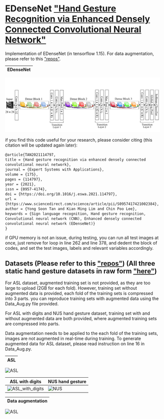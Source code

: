 # EDenseNet  ["Hand Gesture Recognition via Enhanced Densely Connected Convolutional Neural Network"](https://doi.org/10.1016/j.eswa.2021.114797)
Implementation of EDenseNet (in tensorflow 1.15). For data augmentation, please refer to this ["repos"](https://github.com/YongSoonTan/CNN-SPP). 


| EDenseNet                                                                                      
|---------------------------------------------------------------------------------------------------------
![EDenseNet](https://github.com/YongSoonTan/EDenseNet/blob/main/EDenseNet.jpg)

if you find this code useful for your research, please consider citing (this citation will be updated again later):

    @article{TAN2021114797,
    title = {Hand gesture recognition via enhanced densely connected convolutional neural network},
    journal = {Expert Systems with Applications},
    volume = {175},
    pages = {114797},
    year = {2021},
    issn = {0957-4174},
    doi = {https://doi.org/10.1016/j.eswa.2021.114797},
    url = {https://www.sciencedirect.com/science/article/pii/S0957417421002384},
    author = {Yong Soon Tan and Kian Ming Lim and Chin Poo Lee},
    keywords = {Sign language recognition, Hand gesture recognition, Convolutional neural network (CNN), Enhanced densely connected convolutional neural network (EDenseNet)}
    }
    
if GPU memory is not an issue, during testing, you can run all test images at once, just remove for loop in line 262 and line 378, and dedent the block of codes, and set the test images, labels and relevant variables accordingly. 

 ## Datasets (Please refer to this ["repos"](https://github.com/YongSoonTan/CNN-SPP)) (All three static hand gesture datasets in raw form ["here"](https://github.com/YongSoonTan/Static_Hand_Gesture_Datasets))
 
 For ASL dataset, augmented training set is not provided, as they are too large to upload (2GB for each fold). However, training set without augmented data is provided, each fold of the training sets is compressed into 3 parts. you can reproduce training sets with augmented data using the Data_Aug.py file provided.
 
 For ASL with digits and NUS hand gesture dataset, training set with and without augmented data are both provided, where augmented training sets are compressed into parts.
 
 Data augmentation needs to be applied to the each fold of the training sets, images are not augmented in real-time during training. 
 To generate augmented data for ASL dataset, please read instruction on line 16 in Data_Aug.py.

| ASL                                                                                              
|---------------------------------------------------------------------------------------------------------
![ASL](https://github.com/YongSoonTan/CNN-SPP/blob/main/ASL.jpg)

| ASL with digits                                                                                               | NUS hand gesture                                            
|---------------------------------------------------------------------------------------------------------|------------------------------------------------------------------------
| ![ASL_with_digits](https://github.com/YongSoonTan/CNN-SPP/blob/main/ASL_with_digits.jpg) | ![NUS](https://github.com/YongSoonTan/CNN-SPP/blob/main/NUS.jpg) |

| Data augmentation                                                                                              
|---------------------------------------------------------------------------------------------------------
![ASL](https://github.com/YongSoonTan/CNN-SPP/blob/main/Data_Augmentation.jpg)
